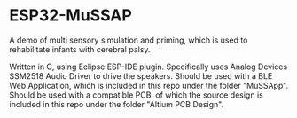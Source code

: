 # ESP32-MuSSAP
A demo of multi sensory simulation and priming, which is used to rehabilitate infants with cerebral palsy.

Written in C, using Eclipse ESP-IDE plugin.
Specifically uses Analog Devices SSM2518 Audio Driver to drive the speakers.
Should be used with a BLE Web Application, which is included in this repo under the folder "MuSSApp".
Should be used with a compatible PCB, of which the source design is included in this repo under the folder "Altium PCB Design".


